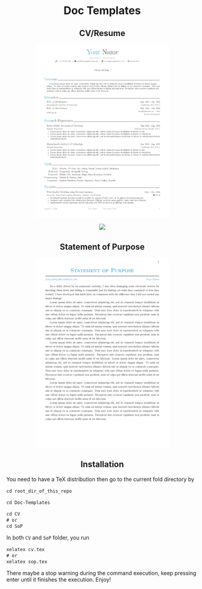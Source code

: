 <div align="center">
<h1>Doc Templates</h1>

<h2 align="center">CV/Resume</h2>
  <div align="center">
      <a href="https://github.com/Sang-Buster/Miscellaneous-Configuration/blob/main/Doc-Templates/CV/cv.pdf">
        <img src="/Doc-Templates/README.assets/cv.png" width="350"/>
      </a>
  
  [![](https://img.shields.io/badge/View-More-282c34?style=for-the-badge&logoColor=white)](https://github.com/Sang-Buster/Miscellaneous-Configuration/blob/main/Doc-Templates/CV/cv.pdf)
</div>



<h2 align="center">Statement of Purpose</h2>
  <div align="center">
    <a href="https://github.com/Sang-Buster/Miscellaneous-Configuration/blob/main/Doc-Templates/SoP/sop.pdf">
      <img src="/Doc-Templates/README.assets/sop.png" width="350"/>
    </a>
</div>


<h2>Installation</h2>
</div>

You need to have a TeX distribution then go to the current fold directory by

```shell
cd root_dir_of_this_repo
```

```shell
cd Doc-Templates
```

```shell
cd CV
# or 
cd SoP
```

In both `CV` and `SoP` folder, you run 

```shell
xelatex cv.tex
# or
xelatex sop.tex
```

There maybe a stop warning during the command execution, keep pressing enter until it finishes the execution. Enjoy!
